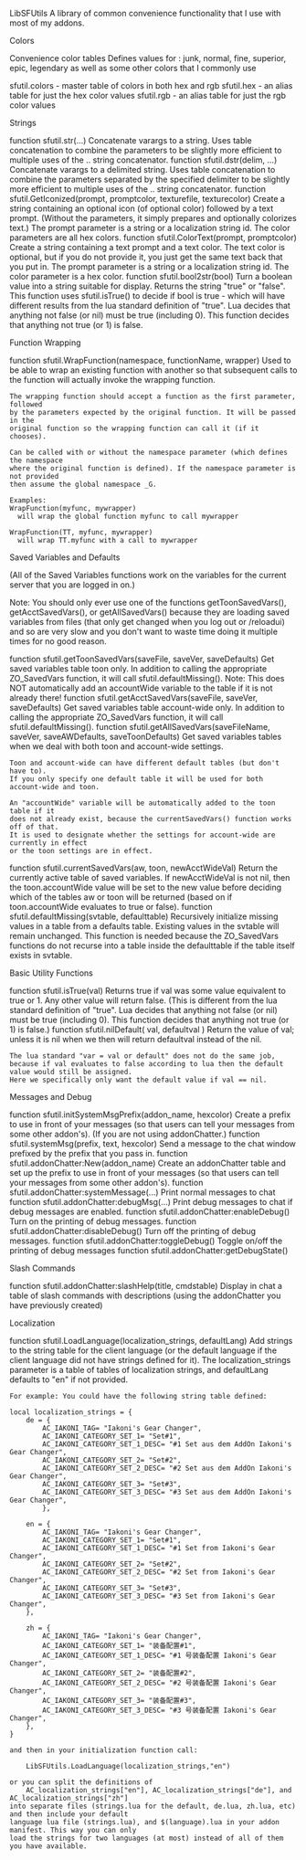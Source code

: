 LibSFUtils
A library of common convenience functionality that I use with most of my addons.


Colors

Convenience color tables
Defines values for : junk, normal, fine, superior, epic, legendary
as well as some other colors that I commonly use

sfutil.colors - master table of colors in both hex and rgb
sfutil.hex - an alias table for just the hex color values
sfutil.rgb - an alias table for just the rgb color values


Strings

function sfutil.str(...)
    Concatenate varargs to a string. Uses table concatenation to combine the parameters
    to be slightly more efficient to multiple uses of the .. string concatenator.
function sfutil.dstr(delim, ...)
    Concatenate varargs to a delimited string. Uses table concatenation to combine the 
    parameters separated by the specified delimiter to be slightly more efficient to 
    multiple uses of the .. string concatenator.
function sfutil.GetIconized(prompt, promptcolor, texturefile, texturecolor)
    Create a string containing an optional icon (of optional color) followed by a text
    prompt. (Without the  parameters, it simply prepares and optionally colorizes text.)
    The prompt parameter is a string or a localization string id.
    The color parameters are all hex colors.
function sfutil.ColorText(prompt, promptcolor)
    Create a string containing a text prompt and a text color. The text color is optional, but
    if you do not provide it, you just get the same text back that you put in.
    The prompt parameter is a string or a localization string id.
    The color parameter is a hex color.
function sfutil.bool2str(bool)
    Turn a boolean value into a string suitable for display. Returns the string "true" or "false".
    This function uses sfutil.isTrue() to decide if bool is true - which will have different
    results from the lua standard definition of "true". Lua decides that anything not false (or nil) must
    be true (including 0). This function decides that anything not true (or 1) is false.


Function Wrapping

function sfutil.WrapFunction(namespace, functionName, wrapper)
    Used to be able to wrap an existing function with another so that subsequent
    calls to the function will actually invoke the wrapping function.

    The wrapping function should accept a function as the first parameter, followed
    by the parameters expected by the original function. It will be passed in the
    original function so the wrapping function can call it (if it chooses).

    Can be called with or without the namespace parameter (which defines the namespace
    where the original function is defined). If the namespace parameter is not provided
    then assume the global namespace _G.

    Examples:
    WrapFunction(myfunc, mywrapper)
      will wrap the global function myfunc to call mywrapper

    WrapFunction(TT, myfunc, mywrapper)
      will wrap TT.myfunc with a call to mywrapper

      
Saved Variables and Defaults

(All of the Saved Variables functions work on the variables for the 
current server that you are logged in on.)

Note: You should only ever use one of the functions getToonSavedVars(), getAcctSavedVars(), 
or getAllSavedVars() because they are loading saved variables from files (that only get changed
when you log out or /reloadui) and so are very slow and you don't want to waste time doing it
multiple times for no good reason.

function sfutil.getToonSavedVars(saveFile, saveVer, saveDefaults)
    Get saved variables table toon only. In addition to calling the appropriate ZO_SavedVars function,
    it will call sfutil.defaultMissing().
    Note: This does NOT automatically add an accountWide variable to the
       table if it is not already there!
function sfutil.getAcctSavedVars(saveFile, saveVer, saveDefaults)
    Get saved variables table account-wide only. In addition to calling the appropriate 
    ZO_SavedVars function, it will call sfutil.defaultMissing().
function sfutil.getAllSavedVars(saveFileName, saveVer, saveAWDefaults, saveToonDefaults)
    Get saved variables tables when we deal with both toon and account-wide settings.
    
    Toon and account-wide can have different default tables (but don't have to).
    If you only specify one default table it will be used for both account-wide and toon.
    
    An "accountWide" variable will be automatically added to the toon table if it 
    does not already exist, because the currentSavedVars() function works off of that.
    It is used to designate whether the settings for account-wide are currently in effect
    or the toon settings are in effect.
function sfutil.currentSavedVars(aw, toon, newAcctWideVal)
    Return the currently active table of saved variables.
    If newAcctWideVal is not nil, then the toon.accountWide value will be set to the new value 
    before deciding which of the tables aw or toon will be returned (based on if toon.accountWide 
    evaluates to true or false).
function sfutil.defaultMissing(svtable, defaulttable)
    Recursively initialize missing values in a table from a defaults table. Existing values in the 
    svtable will remain unchanged. This function is needed because the ZO_SavedVars functions do not
    recurse into a table inside the defaulttable if the table itself exists in svtable.

    
Basic Utility Functions

function sfutil.isTrue(val)
    Returns true if val was some value equivalent to true or 1.
    Any other value will return false.
    (This is different from the lua standard definition of "true". 
    Lua decides that anything not false (or nil) must be true (including 0). 
    This function decides that anything not true (or 1) is false.)
function sfutil.nilDefault( val, defaultval )
    Return the value of val; unless it is nil when we then will 
    return defaultval instead of the nil.
    
    The lua standard "var = val or default" does not do the same job,
    because if val evaluates to false according to lua then the default 
    value would still be assigned.
    Here we specifically only want the default value if val == nil.

    
Messages and Debug

function sfutil.initSystemMsgPrefix(addon_name, hexcolor)
    Create a prefix to use in front of your messages (so that users can tell your
    messages from some other addon's). (If you are not using addonChatter.)
function sfutil.systemMsg(prefix, text, hexcolor)
    Send a message to the chat window prefixed by the prefix that you pass in.
function sfutil.addonChatter:New(addon_name)
    Create an addonChatter table and set up the prefix to use
    in front of your messages (so that users can tell your
    messages from some other addon's).
function sfutil.addonChatter:systemMessage(...)
    Print normal messages to chat
function sfutil.addonChatter:debugMsg(...)
    Print debug messages to chat if debug messages are enabled.
function sfutil.addonChatter:enableDebug()
    Turn on the printing of debug messages.
function sfutil.addonChatter:disableDebug()
    Turn off the printing of debug messages.
function sfutil.addonChatter:toggleDebug()
    Toggle on/off the printing of debug messages
function sfutil.addonChatter:getDebugState()


Slash Commands

function sfutil.addonChatter:slashHelp(title, cmdstable)
    Display in chat a table of slash commands with descriptions
    (using the addonChatter you have previously created)

Localization

function sfutil.LoadLanguage(localization_strings, defaultLang)
    Add strings to the string table for the client language (or
    the default language if the client language did not have strings
    defined for it). The localization_strings parameter is a table of tables
    of localization strings, and defaultLang defaults to "en" if not
    provided.
    
    For example: You could have the following string table defined:
    
    local localization_strings = {
        de = {
            AC_IAKONI_TAG= "Iakoni's Gear Changer",
            AC_IAKONI_CATEGORY_SET_1= "Set#1",
            AC_IAKONI_CATEGORY_SET_1_DESC= "#1 Set aus dem AddOn Iakoni's Gear Changer",
            AC_IAKONI_CATEGORY_SET_2= "Set#2",
            AC_IAKONI_CATEGORY_SET_2_DESC= "#2 Set aus dem AddOn Iakoni's Gear Changer",
            AC_IAKONI_CATEGORY_SET_3= "Set#3",
            AC_IAKONI_CATEGORY_SET_3_DESC= "#3 Set aus dem AddOn Iakoni's Gear Changer",
            },
        
        en = {
            AC_IAKONI_TAG= "Iakoni's Gear Changer",
            AC_IAKONI_CATEGORY_SET_1= "Set#1",
            AC_IAKONI_CATEGORY_SET_1_DESC= "#1 Set from Iakoni's Gear Changer",
            AC_IAKONI_CATEGORY_SET_2= "Set#2",
            AC_IAKONI_CATEGORY_SET_2_DESC= "#2 Set from Iakoni's Gear Changer",
            AC_IAKONI_CATEGORY_SET_3= "Set#3",
            AC_IAKONI_CATEGORY_SET_3_DESC= "#3 Set from Iakoni's Gear Changer",
        },
           
        zh = {
            AC_IAKONI_TAG= "Iakoni's Gear Changer",
            AC_IAKONI_CATEGORY_SET_1= "装备配置#1",
            AC_IAKONI_CATEGORY_SET_1_DESC= "#1 号装备配置 Iakoni's Gear Changer",
            AC_IAKONI_CATEGORY_SET_2= "装备配置#2",
            AC_IAKONI_CATEGORY_SET_2_DESC= "#2 号装备配置 Iakoni's Gear Changer",
            AC_IAKONI_CATEGORY_SET_3= "装备配置#3",
            AC_IAKONI_CATEGORY_SET_3_DESC= "#3 号装备配置 Iakoni's Gear Changer",
        },
    }

    and then in your initialization function call:
    
        LibSFUtils.LoadLanguage(localization_strings,"en")
        
    or you can split the definitions of 
        AC_localization_strings["en"], AC_localization_strings["de"], and AC_localization_strings["zh"]
    into separate files (strings.lua for the default, de.lua, zh.lua, etc) and then include your default 
    language lua file (strings.lua), and $(language).lua in your addon manifest. This way you can only
    load the strings for two languages (at most) instead of all of them you have available.


